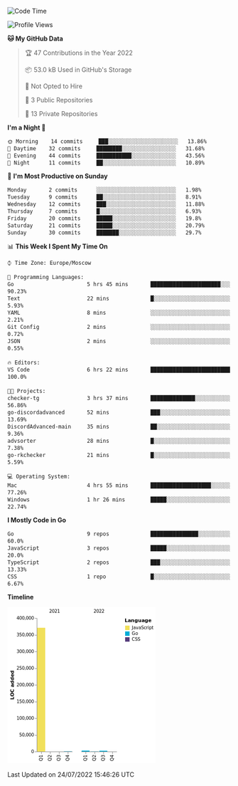 <!--START_SECTION:waka-->
![Code Time](http://img.shields.io/badge/Code%20Time-393%20hrs%2027%20mins-blue)

![Profile Views](http://img.shields.io/badge/Profile%20Views-0-blue)

**🐱 My GitHub Data** 

> 🏆 47 Contributions in the Year 2022
 > 
> 📦 53.0 kB Used in GitHub's Storage 
 > 
> 🚫 Not Opted to Hire
 > 
> 📜 3 Public Repositories 
 > 
> 🔑 13 Private Repositories  
 > 
**I'm a Night 🦉** 

```text
🌞 Morning    14 commits     ███░░░░░░░░░░░░░░░░░░░░░░   13.86% 
🌆 Daytime    32 commits     ████████░░░░░░░░░░░░░░░░░   31.68% 
🌃 Evening    44 commits     ███████████░░░░░░░░░░░░░░   43.56% 
🌙 Night      11 commits     ██░░░░░░░░░░░░░░░░░░░░░░░   10.89%

```
📅 **I'm Most Productive on Sunday** 

```text
Monday       2 commits      ░░░░░░░░░░░░░░░░░░░░░░░░░   1.98% 
Tuesday      9 commits      ██░░░░░░░░░░░░░░░░░░░░░░░   8.91% 
Wednesday    12 commits     ███░░░░░░░░░░░░░░░░░░░░░░   11.88% 
Thursday     7 commits      █░░░░░░░░░░░░░░░░░░░░░░░░   6.93% 
Friday       20 commits     █████░░░░░░░░░░░░░░░░░░░░   19.8% 
Saturday     21 commits     █████░░░░░░░░░░░░░░░░░░░░   20.79% 
Sunday       30 commits     ███████░░░░░░░░░░░░░░░░░░   29.7%

```


📊 **This Week I Spent My Time On** 

```text
⌚︎ Time Zone: Europe/Moscow

💬 Programming Languages: 
Go                       5 hrs 45 mins       ██████████████████████░░░   90.23% 
Text                     22 mins             █░░░░░░░░░░░░░░░░░░░░░░░░   5.93% 
YAML                     8 mins              ░░░░░░░░░░░░░░░░░░░░░░░░░   2.21% 
Git Config               2 mins              ░░░░░░░░░░░░░░░░░░░░░░░░░   0.72% 
JSON                     2 mins              ░░░░░░░░░░░░░░░░░░░░░░░░░   0.55%

🔥 Editors: 
VS Code                  6 hrs 22 mins       █████████████████████████   100.0%

🐱‍💻 Projects: 
checker-tg               3 hrs 37 mins       ██████████████░░░░░░░░░░░   56.86% 
go-discordadvanced       52 mins             ███░░░░░░░░░░░░░░░░░░░░░░   13.69% 
DiscordAdvanced-main     35 mins             ██░░░░░░░░░░░░░░░░░░░░░░░   9.36% 
advsorter                28 mins             █░░░░░░░░░░░░░░░░░░░░░░░░   7.38% 
go-rkchecker             21 mins             █░░░░░░░░░░░░░░░░░░░░░░░░   5.59%

💻 Operating System: 
Mac                      4 hrs 55 mins       ███████████████████░░░░░░   77.26% 
Windows                  1 hr 26 mins        █████░░░░░░░░░░░░░░░░░░░░   22.74%

```

**I Mostly Code in Go** 

```text
Go                       9 repos             ███████████████░░░░░░░░░░   60.0% 
JavaScript               3 repos             █████░░░░░░░░░░░░░░░░░░░░   20.0% 
TypeScript               2 repos             ███░░░░░░░░░░░░░░░░░░░░░░   13.33% 
CSS                      1 repo              █░░░░░░░░░░░░░░░░░░░░░░░░   6.67%

```


**Timeline**

![Chart not found](https://raw.githubusercontent.com/jeezft/jeezft/main/charts/bar_graph.png) 


 Last Updated on 24/07/2022 15:46:26 UTC
<!--END_SECTION:waka-->
